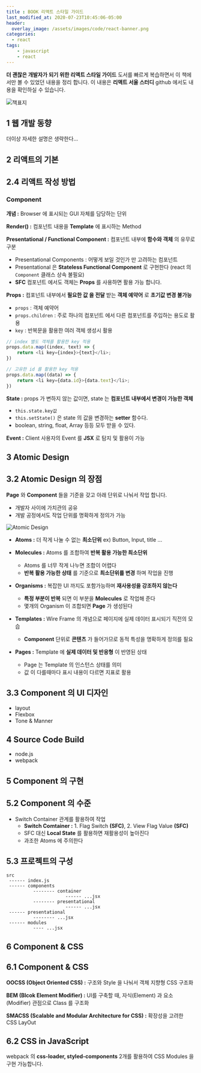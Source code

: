 ```yaml
---
title : BOOK 리액트 스타일 가이드
last_modified_at: 2020-07-23T10:45:06-05:00
header:
  overlay_image: /assets/images/code/react-banner.png
categories:
  - react
tags: 
    - javascript
    - react
---
```


**더 괜찮은 개발자가 되기 위한 리액트 스타일 가이드** 도서를 빠르게 복습하면서 이 책에서만 볼 수 있었던 내용을 정리 합니다. 이 내용은 **리액트 서울 스터디** github 에서도 내용을 확인하실 수 있습니다.

![책표지](https://image.yes24.com/Goods/72264715/L)

## 1 웹 개발 동향
더이상 자세한 설명은 생략한다...

## 2 리액트의 기본

## 2.4 리액트 작성 방법

### Component

**개념 :** Browser 에 표시되는 GUI 자체를 담당하는 단위

**Render() :** 컴포넌트 내용을 **Template** 에 표시하는 Method

**Presentational / Functional Component :** 컴포넌트 내부에 **함수와 객체** 의 유무로 구분
- Presentational Components : 어떻게 보일 것인가 만 고려하는 컴포넌트
- Presentational 은 **Stateless Functional Component** 로 구현한다 (react 의 `Component` 클래스 상속 불필요)
- **SFC** 컴포넌트 에서도 객체는 **Props** 를 사용하면 활용 가능 합니다.

**Props :** 컴포넌트 내부에서 **필요한 값 을 전달** 받는 **객체 예약어** 로 **초기값 변경 불가능**

- `props` : 객체 예약어
- `props.children` : 주로 하나의 컴포넌트 에서 다른 컴포넌트를 주입하는 용도로 활용
- `key` : 반복문을 활용한 여러 객체 생성시 활용

```javascript
// index 별도 객체를 활용한 key 적용
props.data.map((index, text) => {
    return <li key={index}>{text}</li>;
})

// 고유한 id 를 활용한 key 적용
props.data.map((data) => {
    return <li key={data.id}>{data.text}</li>;
})
```

**State :** props 가 변하지 않는 값이면, state 는 **컴포넌트 내부에서 변경이 가능한 객체**

- `this.state.key값` 
- `this.setState()` 은 state 의 값을 변경하는 **setter** 함수다.
- boolean, string, float, Array 등등 모두 받을 수 있다.

**Event :** Client 사용자의 Event 를 **JSX** 로 탐지 및 활용이 가능

## 3 Atomic Design

## 3.2 Atomic Design 의 장점

**Page** 와 **Component** 들을 기준을 갖고 아래 단위로 나눠서 작업 합니다.
- 개발자 사이에 가치관의 공유
- 개발 공정에서도 작업 단위를 명확하게 정의가 가능

![Atomic Design](https://user-images.githubusercontent.com/4838076/33235048-d083dca6-d217-11e7-9aea-9a5ef5ae6fe7.png)

- **Atoms :** 더 작게 나눌 수 없는 **최소단위** 
   ex) Button, Input, title ...

- **Molecules :** Atoms 를 조합하여 **반복 활용 가능한 최소단위**
  - Atoms 를 너무 작게 나누면 조합이 어렵다
  - **반복 활용 가능한 상태** 를 기준으로 **최소단위를 변경** 하며 작업을 진행
  
- **Organisms :** 복잡한 UI 까지도 포함가능하며 **재사용성을 강조하지 않는다**
  - **특정 부분이 반복** 되면 이 부분을 **Molecules** 로 작업해 준다
  - 몇개의 Organism 이 조합되면 **Page** 가 생성된다

- **Templates :** Wire Frame 의 개념으로 페이지에 실제 데이터 표시되기 직전의 모습
  - **Component** 단위로 **콘텐츠** 가 들어가므로 동적 특성을 명확하게 정의를 필요

- **Pages :** Template 에 **실제 데이터 및 반응형** 이 반영된 상태
  - Page 는 Template 의 인스턴스 상태를 의미
  - 값 이 다를때마다 표시 내용이 다르면 지표로 활용

## 3.3 Component 의 UI 디자인

- layout
- Flexbox
- Tone & Manner 

## 4 Source Code Build

- node.js
- webpack

## 5 Component 의 구현

## 5.2 Component 의 수준

- Switch Container 관계를 활용하여 작업
  - **Switch Comtainer :** 1. Flag Switch **(SFC)**, 2. View Flag Value **(SFC)**
  - SFC 대신 **Local State** 를 활용하면 재활용성이 높아진다
  - 과조한 Atoms 에 주의한다

## 5.3 프로젝트의 구성

```
src
 ------ index.js
 ------ components
          -------- container
                      ------ ...jsx
          -------- presentational
                      ------ ...jsx
 ------ presentational
          -------- ...jsx
 ------ modules
          ---- ...jsx
```

## 6 Component & CSS

## 6.1 Component & CSS

**OOCSS (Object Oriented CSS) :** 구조와 Style 을 나눠서 객체 지향형 CSS 구조화

**BEM (Blcok Element Modifier) :** UI를 구축할 때, 자식(Element) 과 요소(Modifier) 관점으로 Class 를 구조화

**SMACSS (Scalable and Modular Architecture for CSS) :** 확장성을 고려한 CSS LayOut

## 6.2 CSS in JavaScript

webpack 의 **css-loader, styled-components** 2개를 활용하여 CSS Modules 을 구현 가능합니다.